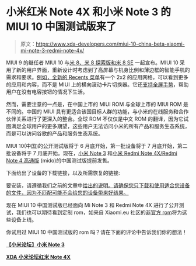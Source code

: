 # 小米红米 Note 4X 和小米 Note 3 的 MIUI 10 中国测试版来了

> 原文：<https://www.xda-developers.com/miui-10-china-beta-xiaomi-mi-note-3-redmi-note-4x/>

MIUI 9 的继任者 MIUI 10 与[米 8、米 8 探索版和米 8 SE](https://www.xda-developers.com/miui-10-announcement-ai-features/) 一起宣布。MIUI 10 采用了新的用户界面，重新设计时考虑到了高屏幕与机身比例和薄边框的智能手机的需求和要求。[例如，全新的 Recents 菜单](https://www.xda-developers.com/miui-10-announcement-ai-features/)有一个 2x2 的应用网格，可以看到更多的应用和内容，而不是 MIUI 上的横向滚动卡片切换器。它还[支持全屏手势](https://www.xda-developers.com/xiaomi-redmi-note-5-pro-mi-mix-iphone-x-style-gestures-miui-9-global-beta-rom/)，帮助用户在没有电容按钮的情况下生活。

然而，需要注意的一点是，在中国上市的 MIUI ROM 与全球上市的 MIUI ROM 是不同的。中国的 MIUI 具有更适合该国目标人群的功能，与小米的在线服务和合作伙伴关系进行了更深入的整合。全球 ROM 不仅仅是中文 ROM 的翻译，因为它试图满足全球用户的更多期望，这些用户无法访问小米的所有产品和服务生态系统，而是可以访问谷歌的产品和服务生态系统。

MIUI 10(中国)的公开测试版将于 6 月底开始，第一批设备将于 7 月底开始，第二批设备将于 7 月底开始。现在，[小米 Note 3](https://forum.xda-developers.com/mi-note-3) 和[小米 Redmi Note 4X/Redmi Note 4 高通版](https://forum.xda-developers.com/redmi-note-4) (mido)的中国测试版提前发售。

下面给出了设备的下载链接，以及所需恢复的链接:

要安装，请遵循我们之前的文章中[给出的说明。请确保您只下载和使用适合您设备的文件，因为不匹配可能不会给您的设备带来好结果。](https://www.xda-developers.com/miui-10-xiaomi-mi-mix-2s-xiaomi-mi-6-xiaomi-redmi-note-5-pro/)

现在 MIUI 10 中国测试版已经面向 Mi Note 3 和 Redmi Note 4X 进行了公开测试，我们也可以期待看到定制 rom，如来自 Xiaomi.eu 社区的[非官方 rom](https://www.xda-developers.com/xiaomi-eu-releases-unofficial-miui-10-for-xiaomi-devices/)将为这些设备上线。

你试用过 MIUI 10 中国测试版的 rom 吗？请在下面的评论中告诉我们你的想法！

[**【小米论坛】小米 Note 3**](https://forum.xda-developers.com/mi-note-3/)

[**XDA 小米论坛红米 Note 4X**](https://forum.xda-developers.com/redmi-note-4)